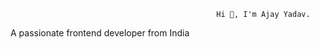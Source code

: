                                                   Hi 👋, I'm Ajay Yadav.

A passionate frontend developer from India
